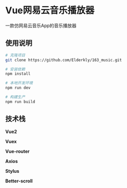 # Vue网易云音乐播放器

一款仿网易云音乐App的音乐播放器

## 使用说明

``` bash
# 克隆项目
git clone https://github.com/Elderkly/163_music.git

# 安装依赖
npm install

# 本地开发环境
npm run dev

# 构建生产
npm run build
```

## 技术栈
**Vue2** 

**Vuex**

**Vue-router**

**Axios**

**Stylus**

**Better-scroll**
